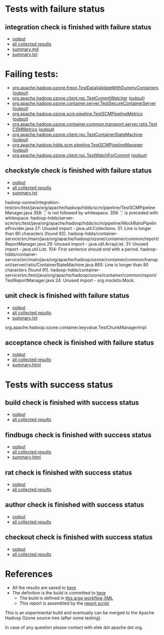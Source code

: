 # Tests with failure status

## integration check is finished with failure status

   * [output](https://raw.githubusercontent.com/elek/ozone-ci-q4/master/pr/pr-hdds-1868-k864b/integration/output.log)
   * [all collected results](https://github.com/elek/ozone-ci-q4/tree/master/pr/pr-hdds-1868-k864b/integration)
   * [summary.md](https://github.com/elek/ozone-ci-q4/tree/master/pr/pr-hdds-1868-k864b/integration/summary.md)
   * [summary.txt](https://github.com/elek/ozone-ci-q4/tree/master/pr/pr-hdds-1868-k864b/integration/summary.txt)

# Failing tests: 

 * [org.apache.hadoop.ozone.freon.TestDataValidateWithDummyContainers](hadoop-ozone/tools/org.apache.hadoop.ozone.freon.TestDataValidateWithDummyContainers.txt) ([output](hadoop-ozone/tools/org.apache.hadoop.ozone.freon.TestDataValidateWithDummyContainers-output.txt))
 * [org.apache.hadoop.ozone.client.rpc.TestCommitWatcher](hadoop-ozone/integration-test/org.apache.hadoop.ozone.client.rpc.TestCommitWatcher.txt) ([output](hadoop-ozone/integration-test/org.apache.hadoop.ozone.client.rpc.TestCommitWatcher-output.txt))
 * [org.apache.hadoop.ozone.container.server.TestSecureContainerServer](hadoop-ozone/integration-test/org.apache.hadoop.ozone.container.server.TestSecureContainerServer.txt) ([output](hadoop-ozone/integration-test/org.apache.hadoop.ozone.container.server.TestSecureContainerServer-output.txt))
 * [org.apache.hadoop.ozone.scm.pipeline.TestSCMPipelineMetrics](hadoop-ozone/integration-test/org.apache.hadoop.ozone.scm.pipeline.TestSCMPipelineMetrics.txt) ([output](hadoop-ozone/integration-test/org.apache.hadoop.ozone.scm.pipeline.TestSCMPipelineMetrics-output.txt))
 * [org.apache.hadoop.ozone.container.common.transport.server.ratis.TestCSMMetrics](hadoop-ozone/integration-test/org.apache.hadoop.ozone.container.common.transport.server.ratis.TestCSMMetrics.txt) ([output](hadoop-ozone/integration-test/org.apache.hadoop.ozone.container.common.transport.server.ratis.TestCSMMetrics-output.txt))
 * [org.apache.hadoop.ozone.client.rpc.TestContainerStateMachine](hadoop-ozone/integration-test/org.apache.hadoop.ozone.client.rpc.TestContainerStateMachine.txt) ([output](hadoop-ozone/integration-test/org.apache.hadoop.ozone.client.rpc.TestContainerStateMachine-output.txt))
 * [org.apache.hadoop.hdds.scm.pipeline.TestSCMPipelineManager](hadoop-ozone/integration-test/org.apache.hadoop.hdds.scm.pipeline.TestSCMPipelineManager.txt) ([output](hadoop-ozone/integration-test/org.apache.hadoop.hdds.scm.pipeline.TestSCMPipelineManager-output.txt))
 * [org.apache.hadoop.ozone.client.rpc.TestWatchForCommit](hadoop-ozone/integration-test/org.apache.hadoop.ozone.client.rpc.TestWatchForCommit.txt) ([output](hadoop-ozone/integration-test/org.apache.hadoop.ozone.client.rpc.TestWatchForCommit-output.txt))

## checkstyle check is finished with failure status

   * [output](https://raw.githubusercontent.com/elek/ozone-ci-q4/master/pr/pr-hdds-1868-k864b/checkstyle/output.log)
   * [all collected results](https://github.com/elek/ozone-ci-q4/tree/master/pr/pr-hdds-1868-k864b/checkstyle)
   * [summary.txt](https://github.com/elek/ozone-ci-q4/tree/master/pr/pr-hdds-1868-k864b/checkstyle/summary.txt)

hadoop-ozone/integration-test/src/test/java/org/apache/hadoop/hdds/scm/pipeline/TestSCMPipelineManager.java
 358: &apos;,&apos; is not followed by whitespace.
 358: &apos;,&apos; is preceded with whitespace.
hadoop-hdds/server-scm/src/test/java/org/apache/hadoop/hdds/scm/pipeline/MockRatisPipelineProvider.java
 27: Unused import - java.util.Collections.
 51: Line is longer than 80 characters (found 92).
hadoop-hdds/container-service/src/main/java/org/apache/hadoop/ozone/container/common/report/ReportManager.java
 29: Unused import - java.util.ArrayList.
 31: Unused import - java.util.List.
 104: First sentence should end with a period.
hadoop-hdds/container-service/src/main/java/org/apache/hadoop/ozone/container/common/transport/server/ratis/ContainerStateMachine.java
 865: Line is longer than 80 characters (found 91).
hadoop-hdds/container-service/src/test/java/org/apache/hadoop/ozone/container/common/report/TestReportManager.java
 24: Unused import - org.mockito.Mock.

## unit check is finished with failure status

   * [output](https://raw.githubusercontent.com/elek/ozone-ci-q4/master/pr/pr-hdds-1868-k864b/unit/output.log)
   * [all collected results](https://github.com/elek/ozone-ci-q4/tree/master/pr/pr-hdds-1868-k864b/unit)
   * [summary.txt](https://github.com/elek/ozone-ci-q4/tree/master/pr/pr-hdds-1868-k864b/unit/summary.txt)

org.apache.hadoop.ozone.container.keyvalue.TestChunkManagerImpl

## acceptance check is finished with failure status

   * [output](https://raw.githubusercontent.com/elek/ozone-ci-q4/master/pr/pr-hdds-1868-k864b/acceptance/output.log)
   * [all collected results](https://github.com/elek/ozone-ci-q4/tree/master/pr/pr-hdds-1868-k864b/acceptance)
   * [summary.html](https://elek.github.io/ozone-ci-q4/pr/pr-hdds-1868-k864b/acceptance/summary.html)



# Tests with success status

## build check is finished with success status

   * [output](https://raw.githubusercontent.com/elek/ozone-ci-q4/master/pr/pr-hdds-1868-k864b/build/output.log)
   * [all collected results](https://github.com/elek/ozone-ci-q4/tree/master/pr/pr-hdds-1868-k864b/build)


## findbugs check is finished with success status

   * [output](https://raw.githubusercontent.com/elek/ozone-ci-q4/master/pr/pr-hdds-1868-k864b/findbugs/output.log)
   * [all collected results](https://github.com/elek/ozone-ci-q4/tree/master/pr/pr-hdds-1868-k864b/findbugs)
   * [summary.html](https://elek.github.io/ozone-ci-q4/pr/pr-hdds-1868-k864b/findbugs/summary.html)


## rat check is finished with success status

   * [output](https://raw.githubusercontent.com/elek/ozone-ci-q4/master/pr/pr-hdds-1868-k864b/rat/output.log)
   * [all collected results](https://github.com/elek/ozone-ci-q4/tree/master/pr/pr-hdds-1868-k864b/rat)


## author check is finished with success status

   * [output](https://raw.githubusercontent.com/elek/ozone-ci-q4/master/pr/pr-hdds-1868-k864b/author/output.log)
   * [all collected results](https://github.com/elek/ozone-ci-q4/tree/master/pr/pr-hdds-1868-k864b/author)


## checkout check is finished with success status

   * [output](https://raw.githubusercontent.com/elek/ozone-ci-q4/master/pr/pr-hdds-1868-k864b/checkout/output.log)
   * [all collected results](https://github.com/elek/ozone-ci-q4/tree/master/pr/pr-hdds-1868-k864b/checkout)




# References

 * All the results are saved to [here](https://github.com/elek/ozone-ci-q4/tree/master/pr/pr-hdds-1868-k864b/)
 * The definition is the build is committed to [here](https://github.com/elek/argo-ozone)
    * The build is defined in [this argo workflow XML](https://github.com/elek/argo-ozone/blob/master/ozone-build.yaml)
    * This report is assembled by the [report script](https://github.com/elek/argo-ozone/blob/master/scripts/report.sh)

This is an experimental build and eventually can be merged to the Apache Hadoop Ozone source tree (after some testing).

In case of any question please contact with elek dot apache dot org.
